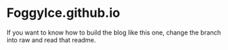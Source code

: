 # FoggyIce.github.io
If you want to know how to build the blog like this one, change the branch into raw and read that readme.
